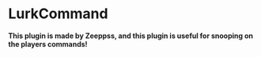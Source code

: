 # LurkCommand
**This plugin is made by Zeeppss, and this plugin is useful for snooping on the players commands!**

